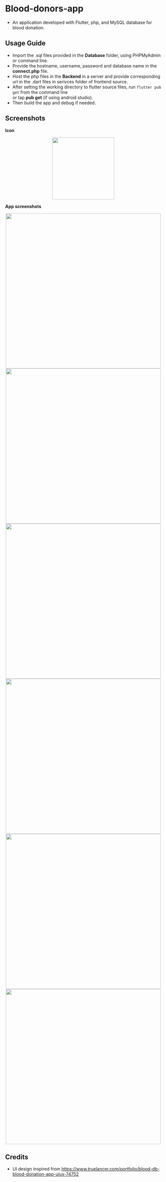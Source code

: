 # Blood-donors-app
* An application developed with Flutter, php, and MySQL database for blood donation.

## Usage Guide

* Import the .sql files provided in the **Database** folder, using PHPMyAdmin or command line.
* Provide the hostname, username, password and database name in the **connect.php** file.
* Host the php files in the **Backend** in a server and provide corresponding url in the .dart files in serivces folder of frontend source.
* After setting the working directory to flutter source files, run ```flutter pub get``` from the command line <br> or tap **pub get** (if using android studio).
* Then build the app and debug if needed.


## Screenshots

**Icon**
<p align="center"><img height="200" src="https://user-images.githubusercontent.com/57527558/102860377-c00d3f00-4453-11eb-8cde-e14508530067.png"></p>

**App screenshots**
<p align="center"><img height="500" src="https://user-images.githubusercontent.com/57527558/102861703-14b1b980-4456-11eb-913e-a68b91c13fce.png">
  <img height="500" src="https://user-images.githubusercontent.com/57527558/102861705-154a5000-4456-11eb-894c-fad5600fc361.png">
  <img height="500" src="https://user-images.githubusercontent.com/57527558/102861696-124f5f80-4456-11eb-8e77-e551f33132d2.png">
  <img height="500" src="https://user-images.githubusercontent.com/57527558/102861697-13808c80-4456-11eb-8ba7-68b4bdf68fec.png">
  <img height="500" src="https://user-images.githubusercontent.com/57527558/102861700-14192300-4456-11eb-8a02-3c4c922c5623.png">
  <img height="500" src="https://user-images.githubusercontent.com/57527558/102861698-14192300-4456-11eb-8174-75bbed874ff8.png"></p>
  
## Credits
* UI design inspired from https://www.truelancer.com/portfolio/blood-db-blood-donation-app-uiux-74752
